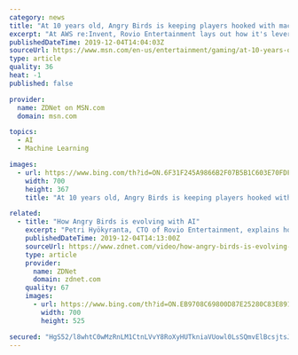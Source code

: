 ```yaml
---
category: news
title: "At 10 years old, Angry Birds is keeping players hooked with machine learning"
excerpt: "At AWS re:Invent, Rovio Entertainment lays out how it's leveraging AI to optimize games, with plans to integrate AI across the whole value chain."
publishedDateTime: 2019-12-04T14:04:03Z
sourceUrl: https://www.msn.com/en-us/entertainment/gaming/at-10-years-old-angry-birds-is-keeping-players-hooked-with-machine-learning/ar-BBXINLm
type: article
quality: 36
heat: -1
published: false

provider:
  name: ZDNet on MSN.com
  domain: msn.com

topics:
  - AI
  - Machine Learning

images:
  - url: https://www.bing.com/th?id=ON.6F31F245A9866B2F07B5B1C603E70FDF
    width: 700
    height: 367
    title: "At 10 years old, Angry Birds is keeping players hooked with machine learning"

related:
  - title: "How Angry Birds is evolving with AI"
    excerpt: "Petri Hyökyranta, CTO of Rovio Entertainment, explains how the gaming company has built its machine learning strategy upon a foundation of quality, unified data. Read more: https://zd.net/2Lm3fjQ"
    publishedDateTime: 2019-12-04T14:13:00Z
    sourceUrl: https://www.zdnet.com/video/how-angry-birds-is-evolving-with-ai/
    type: article
    provider:
      name: ZDNet
      domain: zdnet.com
    quality: 67
    images:
      - url: https://www.bing.com/th?id=ON.EB9708C69800D87E25280C83E89120A2
        width: 700
        height: 525

secured: "HgS52/l8whtC0wMzRnLM1CtnLVvY8RoXyHUTkniaVUowl0LsSQmvElBcsjtsJdLkFZdFVimh/Xu1zMxoz3r9RHbjrOhSZV0OLSOgCR3HBpFwCdLpX/Otjyg1TprFT3o1Uq1dfPiNCVWoTveARksBCXLtzGvX0PodR5OwzouTXHJ4fVcbbUp286KL7/YwgSniAFhtI76+xZ/BMloIfqDpjiFrEU0h7t3tF/e82E1uiii9RyO7I+CgnT6WSHoGVD5FKhfSpXPB6MpS9mNpH19g9g==;cI9YEeAqQ9olBA0pBTCIsA=="
---
```


